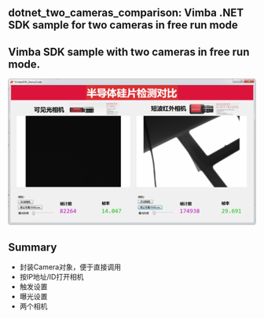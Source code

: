 dotnet_two_cameras_comparison: Vimba .NET SDK sample for two cameras in free run mode
---
## Vimba SDK sample with two cameras in free run mode.
![](screenshot.png)

## Summary
* 封装Camera对象，便于直接调用
* 按IP地址/ID打开相机
* 触发设置
* 曝光设置
* 两个相机
